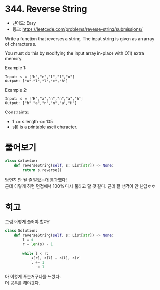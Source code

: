 # 344. Reverse String

- 난이도: Easy
- 링크: https://leetcode.com/problems/reverse-string/submissions/

Write a function that reverses a string. The input string is given as an array of characters s.

You must do this by modifying the input array in-place with O(1) extra memory.

 

Example 1:

```
Input: s = ["h","e","l","l","o"]
Output: ["o","l","l","e","h"]
```

Example 2:

```
Input: s = ["H","a","n","n","a","h"]
Output: ["h","a","n","n","a","H"]
```
 

Constraints:
- 1 <= s.length <= 105
- s[i] is a printable ascii character.

# 풀어보기 

```python
class Solution:
    def reverseString(self, s: List[str]) -> None:
        return s.reverse()
```

당연히 안 될 줄 알았는데 통과했다!  
근데 이렇게 하면 면접에서 100% 다시 풀라고 할 것 같다.
근데 잘 생각이 안 난답ㅎㅎ

# 회고

그럼 어떻게 풀어야 할까?

```python
class Solution:
    def reverseString(self, s: List[str]) -> None:
        l = 0
        r = len(s) - 1
        
        while l < r:
            s[r], s[l] = s[l], s[r]
            l += 1
            r -= 1
```

아 이렇게 푸는거구나를 느꼈다.  
더 공부를 해야겠다.
 
